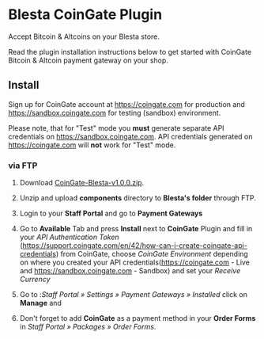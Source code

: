 # Blesta CoinGate Plugin

Accept Bitcoin & Altcoins on your Blesta store.

Read the plugin installation instructions below to get started with CoinGate Bitcoin & Altcoin payment gateway on your shop.

## Install

Sign up for CoinGate account at <https://coingate.com> for production and <https://sandbox.coingate.com> for testing (sandbox) environment.

Please note, that for "Test" mode you **must** generate separate API credentials on <https://sandbox.coingate.com>. API credentials generated on <https://coingate.com> will **not** work for "Test" mode.

### via FTP

1. Download [CoinGate-Blesta-v1.0.0.zip](https://github.com/coingate/blesta-plugin/archive/v1.0.2.zip).

2. Unzip and upload **components** directory to **Blesta's folder** through FTP.

3. Login to your **Staff Portal** and go to **Payment Gateways**

5. Go to **Available** Tab and press **Install** next to **CoinGate** Plugin and fill in your *API Authentication Token* (https://support.coingate.com/en/42/how-can-i-create-coingate-api-credentials) from CoinGate, choose *CoinGate Environment* depending on where you created your API credentials(https://coingate.com - Live and https://sandbox.coingate.com - Sandbox) and set your *Receive Currency*

6. Go to :*Staff Portal » Settings » Payment Gateways » Installed* click on **Manage** and 

7. Don't forget to add **CoinGate** as a payment method in your **Order Forms** in *Staff Portal » Packages » Order Forms*.

